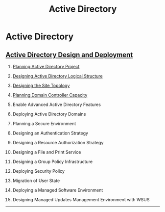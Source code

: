 ﻿---
title: Active Directory
filename: ActiveDirectory\readme.md
ms.date: 2022.6.23
---

# Active Directory

## [Active Directory Design and Deployment](Active-Directory-Design-and-Deployment)

1. [Planning Active Directory Project](Planning-Active-Directory-Project)

1. [Designing Active Directory Logical Structure](Designing-Active-Directory-Logical-Structure)

1. [Designing the Site Topology](Designing-the-Site-Topology)

1. [Planning Domain Controller Capacity](Planning-Domain-Controller-Capacity)

1. Enable Advanced Active Directory Features

1. Deploying Active Directory Domains

1. Planning a Secure Environment

1. Designing an Authentication Strategy

1. Designing a Resource Authorization Strategy

1. Designing a File and Print Service

1. Designing a Group Policy Infrastructure

1. Deploying Security Policy

1. Migration of User State

1. Deploying a Managed Software Environment

1. Designing Managed Updates Management Environment with WSUS

---
